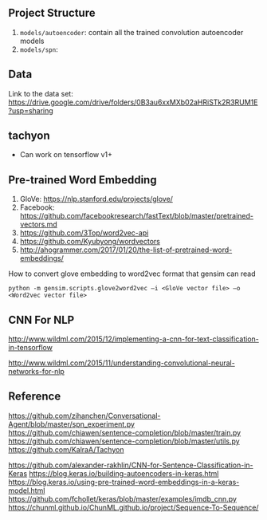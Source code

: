 ## Project Structure
1. `models/autoencoder`: contain all the trained convolution autoencoder models
2. `models/spn`: 

## Data
Link to the data set: https://drive.google.com/drive/folders/0B3au6xxMXb02aHRiSTk2R3RUM1E?usp=sharing

## tachyon
- Can work on tensorflow v1+

## Pre-trained Word Embedding
1. GloVe: https://nlp.stanford.edu/projects/glove/
2. Facebook: https://github.com/facebookresearch/fastText/blob/master/pretrained-vectors.md
3. https://github.com/3Top/word2vec-api
4. https://github.com/Kyubyong/wordvectors
5. http://ahogrammer.com/2017/01/20/the-list-of-pretrained-word-embeddings/

How to convert glove embedding to word2vec format that gensim can read

```
python -m gensim.scripts.glove2word2vec –i <GloVe vector file> –o <Word2vec vector file>
```

## CNN For NLP
http://www.wildml.com/2015/12/implementing-a-cnn-for-text-classification-in-tensorflow

http://www.wildml.com/2015/11/understanding-convolutional-neural-networks-for-nlp

## Reference
https://github.com/zihanchen/Conversational-Agent/blob/master/spn_experiment.py
https://github.com/chiawen/sentence-completion/blob/master/train.py
https://github.com/chiawen/sentence-completion/blob/master/utils.py
https://github.com/KalraA/Tachyon


https://github.com/alexander-rakhlin/CNN-for-Sentence-Classification-in-Keras
https://blog.keras.io/building-autoencoders-in-keras.html
https://blog.keras.io/using-pre-trained-word-embeddings-in-a-keras-model.html
https://github.com/fchollet/keras/blob/master/examples/imdb_cnn.py
https://chunml.github.io/ChunML.github.io/project/Sequence-To-Sequence/


